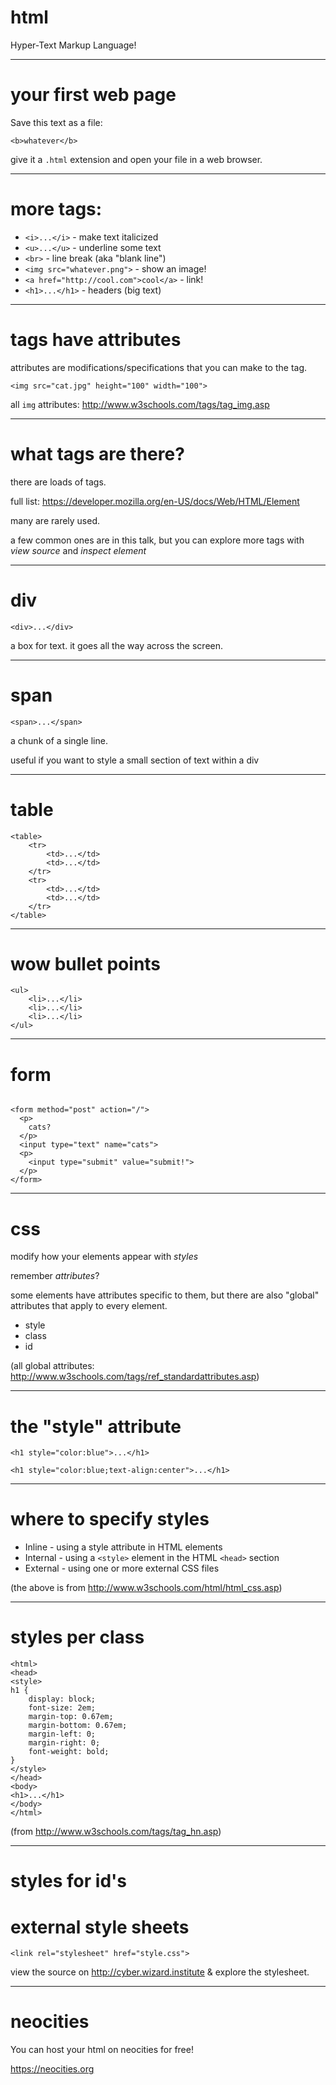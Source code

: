 # html

Hyper-Text Markup Language!

---

# your first web page

Save this text as a file:

```
<b>whatever</b>
```

give it a `.html` extension and open your file in a web browser.

---

# more tags:

* `<i>...</i>` - make text italicized
* `<u>...</u>` - underline some text
* `<br>` - line break (aka "blank line")
* `<img src="whatever.png">` - show an image!
* `<a href="http://cool.com">cool</a>` - link!
* `<h1>...</h1>` - headers (big text)

---

# tags have attributes

attributes are modifications/specifications that you can
make to the tag.

`<img src="cat.jpg" height="100" width="100">`

all `img` attributes: http://www.w3schools.com/tags/tag_img.asp

---

# what tags are there?

there are loads of tags.

full list:
https://developer.mozilla.org/en-US/docs/Web/HTML/Element

many are rarely used.

a few common ones are in this talk, but you can explore more
tags with *view source* and *inspect element*

---

# div

`<div>...</div>`

a box for text. it goes all the way across the screen.

---

# span

`<span>...</span>`

a chunk of a single line.

useful if you want to style a small section of text within a
div

---

# table

```
<table>
    <tr>
        <td>...</td>
        <td>...</td>
    </tr>
    <tr>
        <td>...</td>
        <td>...</td>
    </tr> 
</table>

```
---

# wow bullet points

```
<ul>
    <li>...</li>
    <li>...</li>
    <li>...</li>
</ul>

```

---

# form

```

<form method="post" action="/">
  <p>
    cats? 
  </p>
  <input type="text" name="cats">
  <p>
    <input type="submit" value="submit!">
  </p>
</form>

```

---

# css

modify how your elements appear with *styles*

remember *attributes*?

some elements have attributes specific to them, but there
are also "global" attributes that apply to every element.

* style
* class
* id

(all global attributes:
http://www.w3schools.com/tags/ref_standardattributes.asp)

---

# the "style" attribute

`<h1 style="color:blue">...</h1>`

`<h1 style="color:blue;text-align:center">...</h1>`

---

# where to specify styles

* Inline - using a style attribute in HTML elements
* Internal - using a `<style>` element in the HTML `<head>` section
* External - using one or more external CSS files

(the above is from
http://www.w3schools.com/html/html_css.asp)

---

# styles per class

```
<html>
<head>
<style>
h1 {
    display: block;
    font-size: 2em;
    margin-top: 0.67em;
    margin-bottom: 0.67em;
    margin-left: 0;
    margin-right: 0;
    font-weight: bold;
}
</style>
</head>
<body>
<h1>...</h1>
</body>
</html>

```

(from http://www.w3schools.com/tags/tag_hn.asp)

---

# styles for id's





# external style sheets

`<link rel="stylesheet" href="style.css">`

view the source on http://cyber.wizard.institute & explore
the stylesheet.

---


# neocities

You can host your html on neocities for free!

https://neocities.org
